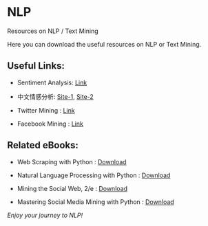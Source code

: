 # NLP
Resources on NLP / Text Mining

Here you can download the useful resources on NLP or Text Mining.

## Useful Links:

* Sentiment Analysis: [Link](https://towardsdatascience.com/sentiment-analysis-with-python-part-1-5ce197074184)

* 中文情感分析:
  [Site-1](https://ithelp.ithome.com.tw/articles/10209911?sc=iThelpR), 
  [Site-2](https://medium.com/@wshuyi/%E5%A6%82%E4%BD%95%E7%94%A8python%E5%81%9A%E6%83%85%E6%84%9F%E5%88%86%E6%9E%90-9df4d49acaa3)

* Twitter Mining : [Link](https://marcobonzanini.com/2015/03/02/mining-twitter-data-with-python-part-1/)

* Facebook Mining : [Link](https://towardsdatascience.com/how-to-use-facebook-graph-api-and-extract-data-using-python-1839e19d6999)


## Related eBooks:

* Web Scraping with Python : [Download](https://yanfei.site/docs/dpsa/references/PyWebScrapingBook.pdf)

* Natural Language Processing with Python : [Download](http://www.datascienceassn.org/sites/default/files/Natural%20Language%20Processing%20with%20Python.pdf)

* Mining the Social Web, 2/e : [Download](https://www.webpages.uidaho.edu/~stevel/504/Mining-the-Social-Web-2nd-Edition.pdf)

* Mastering Social Media Mining with Python : [Download](https://github.com/zll17/syncrepo/blob/master/Mastering%20Social%20Media%20Mining%20with%20Python.pdf)
 

*Enjoy your journey to NLP!*
